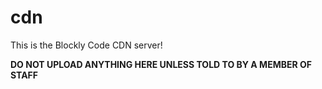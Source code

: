 # cdn

This is the Blockly Code CDN server!

**DO NOT UPLOAD ANYTHING HERE UNLESS TOLD TO BY A MEMBER OF STAFF**
